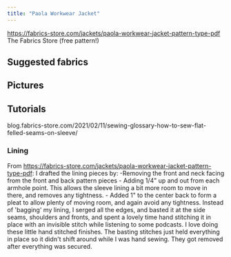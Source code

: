 ```yaml
---
title: "Paola Workwear Jacket"
---
```

https://fabrics-store.com/jackets/paola-workwear-jacket-pattern-type-pdf
The Fabrics Store (free pattern!)

## Suggested fabrics


## Pictures



## Tutorials

blog.fabrics-store.com/2021/02/11/sewing-glossary-how-to-sew-flat-felled-seams-on-sleeve/

### Lining
From https://fabrics-store.com/jackets/paola-workwear-jacket-pattern-type-pdf: I drafted the lining pieces by: -Removing the front and neck facing from the front and back pattern pieces - Adding 1/4" up and out from each armhole point. This allows the sleeve lining a bit more room to move in there, and removes any tightness. - Added 1" to the center back to form a pleat to allow plenty of moving room, and again avoid any tightness. Instead of 'bagging' my lining, I serged all the edges, and basted it at the side seams, shoulders and fronts, and spent a lovely time hand stitching it in place with an invisible stitch while listening to some podcasts. I love doing these little hand stitched finishes. The basting stitches just held everything in place so it didn't shift around while I was hand sewing. They got removed after everything was secured.


